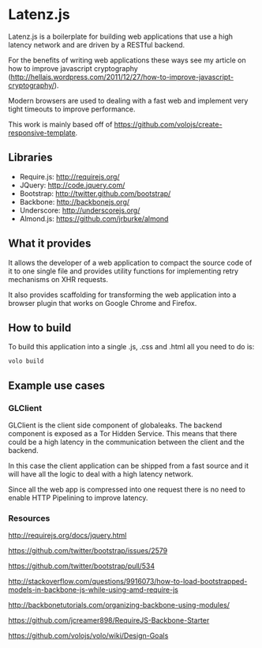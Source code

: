 # Latenz.js

Latenz.js is a boilerplate for building web applications that
use a high latency network and are driven by a RESTful backend.

For the benefits of writing web applications these ways see my
article on how to improve javascript cryptography
(http://hellais.wordpress.com/2011/12/27/how-to-improve-javascript-cryptography/).

Modern browsers are used to dealing with a fast web and implement very tight
timeouts to improve performance.

This work is mainly based off of
https://github.com/volojs/create-responsive-template.

## Libraries

* Require.js: http://requirejs.org/
* JQuery: http://code.jquery.com/
* Bootstrap: http://twitter.github.com/bootstrap/
* Backbone: http://backbonejs.org/
* Underscore: http://underscorejs.org/
* Almond.js: https://github.com/jrburke/almond

## What it provides

It allows the developer of a web application to compact the source code of
it to one single file and provides utility functions for implementing retry
mechanisms on XHR requests.

It also provides scaffolding for transforming the web application into a
browser plugin that works on Google Chrome and Firefox.

## How to build

To build this application into a single .js, .css and .html all you need to do
is:

    volo build

## Example use cases

### GLClient

GLClient is the client side component of globaleaks. The backend component is
exposed as a Tor Hidden Service. This means that there could be a high latency
in the communication between the client and the backend.

In this case the client application can be shipped from a fast source and it
will have all the logic to deal with a high latency network.

Since all the web app is compressed into one request there is no need to enable
HTTP Pipelining to improve latency.



### Resources


http://requirejs.org/docs/jquery.html

https://github.com/twitter/bootstrap/issues/2579

https://github.com/twitter/bootstrap/pull/534

http://stackoverflow.com/questions/9916073/how-to-load-bootstrapped-models-in-backbone-js-while-using-amd-require-js

http://backbonetutorials.com/organizing-backbone-using-modules/

https://github.com/jcreamer898/RequireJS-Backbone-Starter

https://github.com/volojs/volo/wiki/Design-Goals




